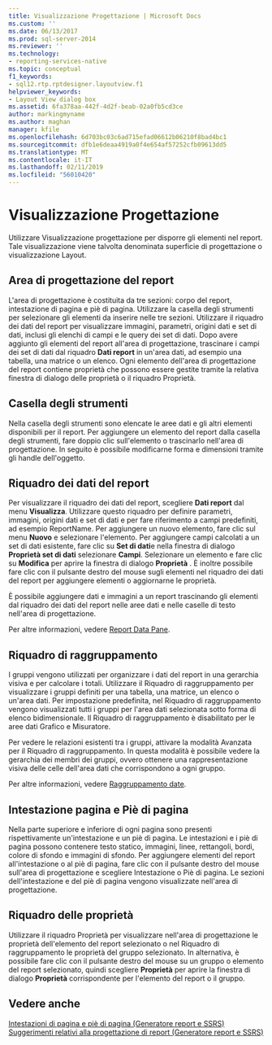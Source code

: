 ```yaml
---
title: Visualizzazione Progettazione | Microsoft Docs
ms.custom: ''
ms.date: 06/13/2017
ms.prod: sql-server-2014
ms.reviewer: ''
ms.technology:
- reporting-services-native
ms.topic: conceptual
f1_keywords:
- sql12.rtp.rptdesigner.layoutview.f1
helpviewer_keywords:
- Layout View dialog box
ms.assetid: 6fa378aa-442f-4d2f-beab-02a0fb5cd3ce
author: markingmyname
ms.author: maghan
manager: kfile
ms.openlocfilehash: 6d703bc03c6ad715efad06612b06210f8bad4bc1
ms.sourcegitcommit: dfb1e6deaa4919a0f4e654af57252cfb09613dd5
ms.translationtype: MT
ms.contentlocale: it-IT
ms.lasthandoff: 02/11/2019
ms.locfileid: "56010420"
---
```

# <a name="design-view"></a>Visualizzazione Progettazione
  Utilizzare Visualizzazione progettazione per disporre gli elementi nel report. Tale visualizzazione viene talvolta denominata superficie di progettazione o visualizzazione Layout.  
  
## <a name="report-design-surface"></a>Area di progettazione del report  
 L'area di progettazione è costituita da tre sezioni: corpo del report, intestazione di pagina e piè di pagina. Utilizzare la casella degli strumenti per selezionare gli elementi da inserire nelle tre sezioni. Utilizzare il riquadro dei dati del report per visualizzare immagini, parametri, origini dati e set di dati, inclusi gli elenchi di campi e le query dei set di dati. Dopo avere aggiunto gli elementi del report all'area di progettazione, trascinare i campi dei set di dati dal riquadro **Dati report** in un'area dati, ad esempio una tabella, una matrice o un elenco. Ogni elemento dell'area di progettazione del report contiene proprietà che possono essere gestite tramite la relativa finestra di dialogo delle proprietà o il riquadro Proprietà.  
  
## <a name="toolbox"></a>Casella degli strumenti  
 Nella casella degli strumenti sono elencate le aree dati e gli altri elementi disponibili per il report. Per aggiungere un elemento del report dalla casella degli strumenti, fare doppio clic sull'elemento o trascinarlo nell'area di progettazione. In seguito è possibile modificarne forma e dimensioni tramite gli handle dell'oggetto.  
  
## <a name="report-data-pane"></a>Riquadro dei dati del report  
 Per visualizzare il riquadro dei dati del report, scegliere **Dati report** dal menu **Visualizza**. Utilizzare questo riquadro per definire parametri, immagini, origini dati e set di dati e per fare riferimento a campi predefiniti, ad esempio ReportName. Per aggiungere un nuovo elemento, fare clic sul menu **Nuovo** e selezionare l'elemento. Per aggiungere campi calcolati a un set di dati esistente, fare clic su **Set di dati**e nella finestra di dialogo **Proprietà set di dati** selezionare **Campi**. Selezionare un elemento e fare clic su **Modifica** per aprire la finestra di dialogo **Proprietà** . È inoltre possibile fare clic con il pulsante destro del mouse sugli elementi nel riquadro dei dati del report per aggiungere elementi o aggiornarne le proprietà.  
  
 È possibile aggiungere dati e immagini a un report trascinando gli elementi dal riquadro dei dati del report nelle aree dati e nelle caselle di testo nell'area di progettazione.  
  
 Per altre informazioni, vedere [Report Data Pane](../report-data/report-data-pane.md).  
  
## <a name="grouping-pane"></a>Riquadro di raggruppamento  
 I gruppi vengono utilizzati per organizzare i dati del report in una gerarchia visiva e per calcolare i totali. Utilizzare il Riquadro di raggruppamento per visualizzare i gruppi definiti per una tabella, una matrice, un elenco o un'area dati. Per impostazione predefinita, nel Riquadro di raggruppamento vengono visualizzati tutti i gruppi per l'area dati selezionata sotto forma di elenco bidimensionale. Il Riquadro di raggruppamento è disabilitato per le aree dati Grafico e Misuratore.  
  
 Per vedere le relazioni esistenti tra i gruppi, attivare la modalità Avanzata per il Riquadro di raggruppamento. In questa modalità è possibile vedere la gerarchia dei membri dei gruppi, ovvero ottenere una rappresentazione visiva delle celle dell'area dati che corrispondono a ogni gruppo.  
  
 Per altre informazioni, vedere [Raggruppamento date](grouping-pane.md).  
  
## <a name="page-header-and-page-footer"></a>Intestazione pagina e Piè di pagina  
 Nella parte superiore e inferiore di ogni pagina sono presenti rispettivamente un'intestazione e un piè di pagina. Le intestazioni e i piè di pagina possono contenere testo statico, immagini, linee, rettangoli, bordi, colore di sfondo e immagini di sfondo. Per aggiungere elementi del report all'intestazione o al piè di pagina, fare clic con il pulsante destro del mouse sull'area di progettazione e scegliere Intestazione o Piè di pagina. Le sezioni dell'intestazione e del piè di pagina vengono visualizzate nell'area di progettazione.  
  
## <a name="properties-pane"></a>Riquadro delle proprietà  
 Utilizzare il riquadro Proprietà per visualizzare nell'area di progettazione le proprietà dell'elemento del report selezionato o nel Riquadro di raggruppamento le proprietà del gruppo selezionato. In alternativa, è possibile fare clic con il pulsante destro del mouse su un gruppo o elemento del report selezionato, quindi scegliere **Proprietà** per aprire la finestra di dialogo **Proprietà** corrispondente per l'elemento del report o il gruppo.  
  
## <a name="see-also"></a>Vedere anche  
 [Intestazioni di pagina e piè di pagina &#40;Generatore report e SSRS&#41;](../report-design/page-headers-and-footers-report-builder-and-ssrs.md)   
 [Suggerimenti relativi alla progettazione di report &#40;Generatore report e SSRS&#41;](../report-design/report-design-tips-report-builder-and-ssrs.md)  
  
  
